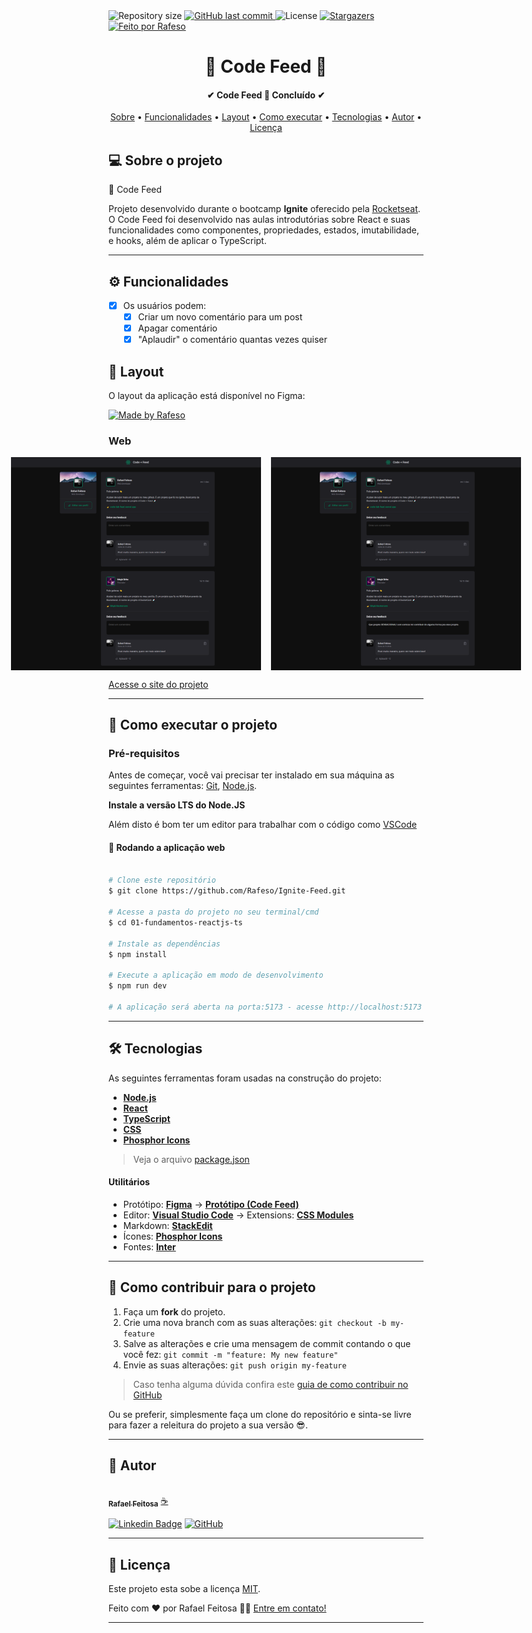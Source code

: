 <img alt="Repository size" src="https://img.shields.io/github/repo-size/Rafeso/Ignite-lab">
  
  <a href="https://github.com/Rafeso/Ignite-lab/commits/master">
    <img alt="GitHub last commit" src="https://img.shields.io/github/last-commit/Rafeso/Ignite-lab">
  </a>
    
   <img alt="License" src="https://img.shields.io/badge/license-MIT-brightgreen">
   <a href="https://github.com/Rafeso/Ignite-lab/stargazers">
    <img alt="Stargazers" src="https://img.shields.io/github/stars/Rafeso/Ignite-lab?style=social">
  </a>

  <a href="https://www.linkedin.com/in/rafael-feitosa-618472241/">
    <img alt="Feito por Rafeso" src="https://img.shields.io/badge/feito%20por-Rafeso-%237519C1">
 </a>

<h1 align="center">
    💬 Code Feed 💬
</h1>

<h4 align="center"> 
	✔  Code Feed 🚀 Concluído  ✔
</h4>

<p align="center">
 <a href="#-sobre-o-projeto">Sobre</a> •
 <a href="#-funcionalidades">Funcionalidades</a> •
 <a href="#-layout">Layout</a> • 
 <a href="#-como-executar-o-projeto">Como executar</a> • 
 <a href="#-tecnologias">Tecnologias</a> • 
 <a href="#-autor">Autor</a> • 
 <a href="#user-content--licença">Licença</a>
</p>


## 💻 Sobre o projeto

:notebook_with_decorative_cover: Code Feed


Projeto desenvolvido durante o bootcamp **Ignite** oferecido pela [Rocketseat](https://lp.rocketseat.com.br/ignite).
O Code Feed foi desenvolvido nas aulas introdutórias sobre React e suas funcionalidades como componentes, propriedades, estados, imutabilidade, e hooks, além de aplicar o TypeScript.

---
## ⚙️ Funcionalidades

- [x] Os usuários podem:
  - [x] Criar um novo comentário para um post
  - [x] Apagar comentário
  - [x] "Aplaudir" o comentário quantas vezes quiser

## 🎨 Layout

O layout da aplicação está disponível no Figma:

<a href="https://www.figma.com/file/8gCrarEzdh2iZOlBaec0GX/Ignite-Feed-(Community)?node-id=0%3A1">
  <img alt="Made by Rafeso" src="https://img.shields.io/badge/Acessar%20Layout%20-Figma-%2304D361">
</a>


### Web

<p align="center" style="display: flex; align-items: flex-start; justify-content: center; gap: 1rem;">
  <img alt="Ignite Lab" title="#IgniteLab" src="./src/assets/web_view.png" width="400px">

  <img alt="Ignite Lab" title="#IgniteLab" src="./src/assets/Comment_view.png" width="400px">
</p>

<a href="https://code-lab-feed.vercel.app/" align="center">Acesse o site do projeto</a>

---


## 🚀 Como executar o projeto

### Pré-requisitos

Antes de começar, você vai precisar ter instalado em sua máquina as seguintes ferramentas:
[Git](https://git-scm.com), [Node.js](https://nodejs.org/en/).

**Instale a versão LTS do Node.JS** 
 
Além disto é bom ter um editor para trabalhar com o código como [VSCode](https://code.visualstudio.com/)


#### 🧭 Rodando a aplicação web

```bash

# Clone este repositório
$ git clone https://github.com/Rafeso/Ignite-Feed.git

# Acesse a pasta do projeto no seu terminal/cmd
$ cd 01-fundamentos-reactjs-ts

# Instale as dependências
$ npm install

# Execute a aplicação em modo de desenvolvimento
$ npm run dev

# A aplicação será aberta na porta:5173 - acesse http://localhost:5173

```


---

## 🛠 Tecnologias

As seguintes ferramentas foram usadas na construção do projeto:

-   **[Node.js](https://nodejs.org/en/)**
-   **[React](https://pt-br.reactjs.org/)**
-   **[TypeScript](https://www.typescriptlang.org/)**
-  **[CSS](https://www.w3schools.com/css/)**
- **[Phosphor Icons](https://phosphoricons.com/)**

> Veja o arquivo  [package.json](https://github.com/Rafeso/Ignite-Feed/blob/main/package.json)

#### [](https://github.com/Rafeso/ignite-lab#utilit%C3%A1rios)**Utilitários**

-   Protótipo:  **[Figma](https://www.figma.com/)**  →  **[Protótipo (Code Feed)](https://www.figma.com/file/8gCrarEzdh2iZOlBaec0GX/Ignite-Feed-Community?node-id=0%3A1)**
-   Editor:  **[Visual Studio Code](https://code.visualstudio.com/)**  → Extensions:  **[ CSS Modules](https://marketplace.visualstudio.com/items?itemName=bradlc.vscode-tailwindcss)**
-   Markdown:  **[StackEdit](https://stackedit.io/)**
-   Ícones:  **[Phosphor Icons](https://phosphoricons.com/?ref=madewithreactjs.com)**
-   Fontes:  **[Inter](https://fonts.google.com/specimen/Inter)**


---


## 💪 Como contribuir para o projeto

1. Faça um **fork** do projeto.
2. Crie uma nova branch com as suas alterações: `git checkout -b my-feature`
3. Salve as alterações e crie uma mensagem de commit contando o que você fez: `git commit -m "feature: My new feature"`
4. Envie as suas alterações: `git push origin my-feature`
> Caso tenha alguma dúvida confira este [guia de como contribuir no GitHub](https://docs.github.com/pt/get-started/quickstart/contributing-to-projects)

Ou se preferir, simplesmente faça um clone do repositório e sinta-se livre para fazer a releitura do projeto a sua versão 😎.

---

## 🦸 Autor

<a href="https://github.com/Rafeso">
 <img src="https://camo.githubusercontent.com/e01364e2c1c63050f5f68950a1296bcf128f87637fc9994d32d899fd65fbb73e/68747470733a2f2f6d656469612e646973636f72646170702e6e65742f6174746163686d656e74732f313030313537363837393531393730333037332f313030313537373836343432363136383532312f676966676974312e706e673f77696474683d363736266865696768743d363736" width="150px;" alt=""/>
 <br />
 <sub><b>Rafael Feitosa</b></sub></a> <a href="#">☕</a>
 <br />
 
 [![Linkedin Badge](https://img.shields.io/badge/-Rafael-blue?style=flat-square&logo=Linkedin&logoColor=white&link=https://www.linkedin.com/in/rafael-feitosa-618472241/)](https://www.linkedin.com/in/rafael-feitosa-618472241/) 
[![GitHub](https://img.shields.io/badge/github-%23121011.svg?style=flat-squarew&logo=github&logoColor=white%link=https://github.com/Rafeso)](https://github.com/Rafeso)

---

## 📝 Licença

Este projeto esta sobe a licença [MIT](./LICENSE).

Feito com ❤️ por Rafael Feitosa 👋🏽 [Entre em contato!](https://www.linkedin.com/in/rafael-feitosa-618472241/)

---
